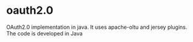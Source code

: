 # oauth2.0
OAuth2.0 implementation in java. 
It uses apache-oltu and jersey plugins.
The code is developed in Java
